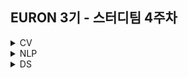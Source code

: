 ## EURON 3기 - 스터디팀 4주차
<details>
<summary>CV</summary>
<div markdown="1">       
  
  <br />
  
| 주차 | 내용             | 발표자                               | 발표자료 |
| ---- | ---------------- | ------------------------------------ | -------- |
|     |      |                   | [📚]()    |

## Assignment
### 📍 예습과제 

### 예습과제 제출 방법
  
> 해당 파일을 `master` branch에 업로드하신 후 해당 `master`  branch에서  `pull request` 를 진행해주세요.
  
- 과제 제출 방법
    - 레포: (origin) username/2022-2-Euron-Study-Assignment
    - 브랜치: `master`
    - 해당 주차 브랜치에 과제 업로드하고 Pull Request, 이때 label은 `CV` , `예습과제`
 
### 📍 복습과제

### 1️⃣ Software Setup

- Local Environment (Jupyter Notebook) 가 아닌 `Google Colab` 을 이용해주세요. ( 미리 설치하실 것은 따로 없으며, Assignment 절차를 따라주시면 됩니다. )
- [https://cs231n.github.io/setup-instructions/](https://cs231n.github.io/setup-instructions/) 을 따라 'Working remotely on Google Colaboratory' 까지 해주시면 됩니다.

![https://user-images.githubusercontent.com/49134038/111903240-92508a00-8a84-11eb-922c-eca1b010672d.png](https://user-images.githubusercontent.com/79077316/156975127-4b394718-0e70-45d0-bae1-a4c7d46e9b90.png)

![https://user-images.githubusercontent.com/49134038/111903237-9086c680-8a84-11eb-8652-19a7668d106a.png](https://user-images.githubusercontent.com/79077316/156975150-2f6ca017-c87f-4880-bffc-d2d859d2c625.png)

2️⃣ [https://cs231n.github.io/assignments2021/assignment1/](https://cs231n.github.io/assignments2021/assignment1/) 을 따라 진행해주세요.

- 과제 파일을 다운로드 받아주세요.
- 이후 아래의 과정에서 2번까지 진행해주세요. (colab에 구글 드라이브의 assignment1 폴더 마운팅)

![Untitled](https://user-images.githubusercontent.com/79077316/156975158-a4469d82-8e64-46d4-91ea-9bf7564a4c65.png)

1. 다음주 과제로 사용할 dataset을 미리 다운받기 위해, /assignment1/knn.ipynb의 첫 번째 cell을 실행해주세요.
    
    ![Untitled](https://user-images.githubusercontent.com/79077316/156975189-6dc60a1a-f642-4116-afc1-2f284d33a2a5.png)
    
    ✅ assignment1의 dataset을 다운받은 화면을 캡쳐해서 제출해주세요. 아래의 결과가 포함되면 됩니다.
    
    ![Untitled](https://user-images.githubusercontent.com/79077316/156975202-a4fce426-a987-45d6-9c19-5783a49e4449.png)
    
2. [https://cs231n.github.io/python-numpy-tutorial/](https://cs231n.github.io/python-numpy-tutorial/) 을 완료해주세요.
    
    ✅ `colab-tutorial.ipynb` 의 모든 cell이 실행된 파일을 제출해주세요.
  
### 복습과제 제출 방법
  
> 해당 파일을 `Week_4` branch에 업로드하신 후 해당 `Week_4`  branch에서  `pull request` 를 진행해주세요.
  
- 과제 제출 방법
    - 레포: (origin) username/2022-2-Euron-Study-Assignment
    - 브랜치: `Week_4`
    - 해당 주차 브랜치에 과제 업로드하고 Pull Request, 이때 label은 `CV` , `복습과제`
  
## Due
  
* Preview
  - **월 일**까지 제출합니다.
  
* Review
  - **월 일**까지 제출합니다.


  
</div>
</details>

<details>
<summary>NLP</summary>
<div markdown="1">       

  | 주차 | 내용             | 발표자                               | 발표자료 |
| ---- | ---------------- | ------------------------------------ | -------- |
|     |      |                        | [📚]()    |

## Assignment
### 📍 예습과제 
 
### 예습과제 제출 방법
  
> 해당 파일을 `master` branch에 업로드하신 후 해당 `master`  branch에서  `pull request` 를 진행해주세요.
  
- 과제 제출 방법
    - 레포: (origin) username/2022-2-Euron-Study-Assignment
    - 브랜치: `master`
    - 해당 주차 브랜치에 과제 업로드하고 Pull Request, 이때 label은 `NLP` , `예습과제`
    
 
### 📍 복습과제
  1️⃣ 
 
  2️⃣

  
### 복습과제 제출 방법
  
> 해당 파일을 `Week_4` branch에 업로드하신 후 해당 `Week_4`  branch에서  `pull request` 를 진행해주세요.
  
- 과제 제출 방법
    - 레포: (origin) username/2022-2-Euron-Study-Assignment
    - 브랜치: `Week_4`
    - 해당 주차 브랜치에 과제 업로드하고 Pull Request, 이때 label은 `NLP` , `복습과제`



</div>
</details>



<details>
<summary>DS</summary>
<div markdown="1">       

<br />  
  
| 주차 | 내용         | 발표자                       | 발표자료 |
| ---- | ------------ | ---------------------------- | -------- |
|     |  |  | [📚]()    |



## Assignment

> 매주 예습 과제와 복습 과제가 주어집니다. 
  
### 📍 예습과제 (~9/12)
  - 파이썬 머신러닝 완벽가이드 4장-04까지를 pdf 형식으로 정리합니다. 또한 주피터나 구글 코랩으로 실행한 실습 코드들을 ipynb 형식으로 정리합니다.
  
### 예습과제 제출 방법
  
> 해당 파일을 `master` branch에 업로드하신 후 해당 `master`  branch에서  `pull request` 를 진행해주세요.
  
- 과제 제출 방법
    - 레포: (origin) username/2022-2-Euron-Study-Assignments
    - 브랜치: `master`
    - 해당 주차 브랜치에 과제 업로드하고 Pull Request, 이때 label은 `DS` , `예습과제`
  
### 📍 복습과제 (~9/12)
  - 데이터사이언스팀 레포지토리에 올라온 데이터셋과 복습과제 파일을 다운받아 문제를 해결해주세요.
  
### 복습과제 제출 방법
  
> 해당 파일을 `Week_4` branch에 업로드하신 후 해당 `Week_4`  branch에서  `pull request` 를 진행해주세요.
  
- 과제 제출 방법
    - 레포: (origin) username/2022-2-Euron-Study-Assignments
    - 브랜치: `Week_4`
    - 해당 주차 브랜치에 과제 업로드하고 Pull Request, 이때 label은 `DS` , `복습과제`

  
## Due 
  
📍 예습과제
  - **월 일**까지 제출합니다.
  
📍 복습과제
  - **월 일**까지 제출합니다.
  

</div>
</details>
